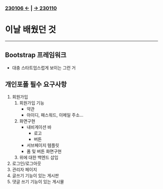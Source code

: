 ﻿### [230106 ←](/221205-230127_JSP/230106/) | [→ 230110](/221205-230127_JSP/230110/)

# 이날 배웠던 것

---

## Bootstrap 프레임워크

- 대충 스타트업스럽게 보이는 그런 거

## 개인포폴 필수 요구사항

1. 회원가입
    1. 회원가입 기능
        - 약관
        - 아이디, 패스워드, 이메일 주소...
    1. 화면구현
        - 내비게이션 바
            - 로고
            - 버튼
        - 서브페이지 템플릿
        - 폼 및 버튼 화면구현
    1. 위에 대한 백엔드 삽입
1. 로그인/로그아웃
1. 관리자 페이지
1. 글쓰기 기능이 있는 게시판
1. 댓글 쓰기 기능이 있는 게시물